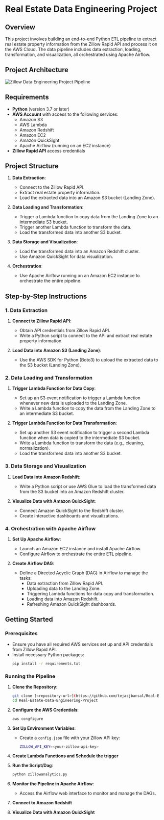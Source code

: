 # Real Estate Data Engineering Project

## Overview

This project involves building an end-to-end Python ETL pipeline to extract real estate property information from the Zillow Rapid API and process it on the AWS Cloud. The data pipeline includes data extraction, loading, transformation, and visualization, all orchestrated using Apache Airflow.

## Project Architecture

![Zillow Data Engineering Project Pipeline](https://github.com/tejasjbansal/Real-Estate-Data-Engineering-Project/assets/56173595/6cf80872-716a-4426-9aec-720665acb2f7)

## Requirements

- **Python** (version 3.7 or later)
- **AWS Account** with access to the following services:
  - Amazon S3
  - AWS Lambda
  - Amazon Redshift
  - Amazon EC2
  - Amazon QuickSight
  - Apache Airflow (running on an EC2 instance)
- **Zillow Rapid API** access credentials

## Project Structure

1. **Data Extraction**:
   - Connect to the Zillow Rapid API.
   - Extract real estate property information.
   - Load the extracted data into an Amazon S3 bucket (Landing Zone).

2. **Data Loading and Transformation**:
   - Trigger a Lambda function to copy data from the Landing Zone to an intermediate S3 bucket.
   - Trigger another Lambda function to transform the data.
   - Load the transformed data into another S3 bucket.

3. **Data Storage and Visualization**:
   - Load the transformed data into an Amazon Redshift cluster.
   - Use Amazon QuickSight for data visualization.

4. **Orchestration**:
   - Use Apache Airflow running on an Amazon EC2 instance to orchestrate the entire pipeline.

## Step-by-Step Instructions

### 1. Data Extraction

1. **Connect to Zillow Rapid API**:
   - Obtain API credentials from Zillow Rapid API.
   - Write a Python script to connect to the API and extract real estate property information.

2. **Load Data into Amazon S3 (Landing Zone)**:
   - Use the AWS SDK for Python (Boto3) to upload the extracted data to the S3 bucket (Landing Zone).

### 2. Data Loading and Transformation

1. **Trigger Lambda Function for Data Copy**:
   - Set up an S3 event notification to trigger a Lambda function whenever new data is uploaded to the Landing Zone.
   - Write a Lambda function to copy the data from the Landing Zone to an intermediate S3 bucket.

2. **Trigger Lambda Function for Data Transformation**:
   - Set up another S3 event notification to trigger a second Lambda function when data is copied to the intermediate S3 bucket.
   - Write a Lambda function to transform the data (e.g., cleaning, normalization).
   - Load the transformed data into another S3 bucket.

### 3. Data Storage and Visualization

1. **Load Data into Amazon Redshift**:
   - Write a Python script or use AWS Glue to load the transformed data from the S3 bucket into an Amazon Redshift cluster.

2. **Visualize Data with Amazon QuickSight**:
   - Connect Amazon QuickSight to the Redshift cluster.
   - Create interactive dashboards and visualizations.

### 4. Orchestration with Apache Airflow

1. **Set Up Apache Airflow**:
   - Launch an Amazon EC2 instance and install Apache Airflow.
   - Configure Airflow to orchestrate the entire ETL pipeline.

2. **Create Airflow DAG**:
   - Define a Directed Acyclic Graph (DAG) in Airflow to manage the tasks:
     - Data extraction from Zillow Rapid API.
     - Uploading data to the Landing Zone.
     - Triggering Lambda functions for data copy and transformation.
     - Loading data into Amazon Redshift.
     - Refreshing Amazon QuickSight dashboards.

## Getting Started

### Prerequisites

- Ensure you have all required AWS services set up and API credentials from Zillow Rapid API.
- Install necessary Python packages:
  ```bash
  pip install -r requirements.txt
  ```

### Running the Pipeline

1. **Clone the Repository**:
   ```bash
   git clone [<repository-url>](https://github.com/tejasjbansal/Real-Estate-Data-Engineering-Project.git)
   cd Real-Estate-Data-Engineering-Project
   ```

2. **Configure the AWS Credentials**:
    ```bash
    aws congfigure
    ```
3. **Set Up Environment Variables**:
   - Create a `config.json` file with your Zillow API key:
     ```bash
     ZILLOW_API_KEY=<your-zillow-api-key>
     ```

4. **Create Lambda Functions and Schedule the trigger**

5. **Run the Script/Dag**:
   ```bash
   python zillowanalytics.py
   ```

6. **Monitor the Pipeline in Apache Airflow**:
   - Access the Airflow web interface to monitor and manage the DAGs.
   
7. **Connect to Amazon Redshift**

8. **Visualize Data with Amazon QuickSight**

